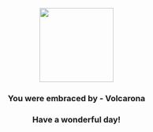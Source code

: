<p align="center">
    <img src="https://raw.githubusercontent.com/PokeAPI/sprites/master/sprites/pokemon/637.png" width="150" height="150">
</p>
<h3 align="center">You were embraced by - <b>Volcarona</b></h3>
<h3 align="center">Have a wonderful day!</h3>
